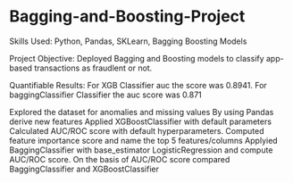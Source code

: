 # Bagging-and-Boosting-Project

Skills Used: Python, Pandas, SKLearn, Bagging Boosting Models

Project Objective: Deployed Bagging and Boosting models to classify app-based transactions as fraudlent or not.

Quantifiable Results: For XGB Classifier auc the score was 0.8941. For baggingClassifier Classifier the auc score was 0.871

Explored the dataset for anomalies and missing values
By using Pandas derive new features
Applied XGBoostClassifier with default parameters
Calculated AUC/ROC score with default hyperparameters.
Computed feature importance score and name the top 5 features/columns
Applyied BaggingClassifier with base_estimator LogisticRegression and compute AUC/ROC score.
On the basis of AUC/ROC score compared BaggingClassifier and XGBoostClassifier
